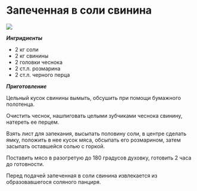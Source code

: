 # Запеченная в соли свинина
![](/images/Kulinar/Second/svinina_v_soli.jpg)

_**Ингридиенты**_

- 2 кг соли
- 2 кг свинины
- 2 головки чеснока
- 2 ст.л. розмарина
- 2 ст.л. черного перца

_**Приготовление**_

Цельный кусок свинины вымыть, обсушить при помощи бумажного полотенца.

Очистить чеснок, нашпиговать целыми зубчиками чеснока свинину, натереть ее перцем.

Взять лист для запекания, высыпать половину соли, в центре сделать ямку, положить в нее кусок мяса, обсыпать его розмарином, затем засыпать оставшейся солью с горкой.

Поставить мясо в разогретую до 180 градусов духовку, готовить 2 часа до готовности.

Перед подачей запеченная в соли свинина извлекается из образовавшегося соляного панциря.

